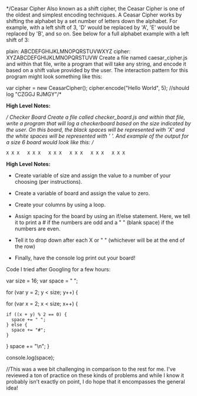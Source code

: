 */Ceasar Cipher
Also known as a shift cipher, the Ceasar Cipher is one of the oldest and simplest encoding techniques. A Ceasar Cipher works by shifting the alphabet by a set number of letters down the alphabet. For example, with a left shift of 3, 'D' would be replaced by 'A', 'E' would be replaced by 'B', and so on. See below for a full alphabet example with a left shift of 3:

plain:  ABCDEFGHIJKLMNOPQRSTUVWXYZ
cipher: XYZABCDEFGHIJKLMNOPQRSTUVW
Create a file named caesar_cipher.js and within that file, write a program that will take any string, and encode it based on a shift value provided by the user. The interaction pattern for this program might look something like this:

var cipher = new CeasarCipher();
cipher.encode("Hello World", 5); //should log "CZGGJ RJMGY"/*

**High Level Notes:**



*/
Checker Board
Create a file called checker_board.js and within that file, write a program that will log a checkerboard based on the size indicated by the user. On this board, the black spaces will be represented with 'X' and the white spaces will be represented with ' '. And example of the output for a size 6 board would look like this:
/*


``X X X  
 X X X  
X X X  
 X X X  
X X X  
 X X X``


**High Level Notes:**

* Create variable of size and assign the value to a number of your choosing (per instructions).

* Create a variable of board and assign the value to zero.

* Create your columns by using a loop.

* Assign spacing for the board by using an if/else statement. Here, we tell it to print a # if the numbers are odd and a " " (blank space) if the numbers are even.

* Tell it to drop down after each X or " " (whichever will be at the end of the row)

* Finally, have the console log print out your board!

Code I tried after Googling for a few hours:

var size = 16;
var space = " ";

for (var y = 2; y < size; y++) {

  for (var x = 2; x < size; x++) {

    if ((x + y) % 2 == 0) {
      space += " ";
    } else {
      space += "#";
    }
  }
  space += "\n";
}

console.log(space);

//This was a wee bit challenging in comparison to the rest for me. I've reviewed a ton of practice on these kinds of problems and while I know it probably isn't exactly on point, I do hope that it encompasses the general idea!
